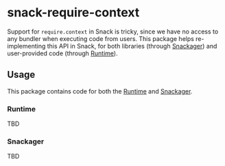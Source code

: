 # snack-require-context

Support for `require.context` in Snack is tricky, since we have no access to any bundler when executing code from users. This package helps re-implementing this API in Snack, for both libraries (through [Snackager](../../snackager/)) and user-provided code (through [Runtime](../../runtime/)).

## Usage

This package contains code for both the [Runtime](../../runtime/) and [Snackager](../../snackager/).

### Runtime

TBD

### Snackager

TBD
